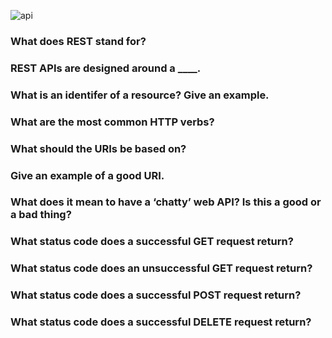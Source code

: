 ![api](https://brands.home-assistant.io/_/rest/logo.png)
### What does REST stand for?
### REST APIs are designed around a ____.
### What is an identifer of a resource? Give an example.
### What are the most common HTTP verbs?
### What should the URIs be based on?
### Give an example of a good URI.
### What does it mean to have a ‘chatty’ web API? Is this a good or a bad thing?
### What status code does a successful GET request return?
### What status code does an unsuccessful GET request return?
### What status code does a successful POST request return?
### What status code does a successful DELETE request return?
